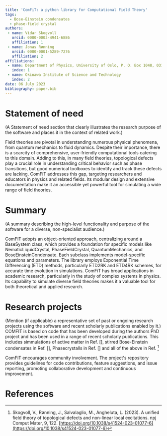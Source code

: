 ```yaml
---
title: 'ComFiT: a python library for Computational Field Theory'
tags:
  - Bose-Einstein condensates
  - phase-field crystal
authors:
 - name: Vidar Skogvoll
   orcid: 0000-0003-4941-6886
   affiliation: 1
 - name: Jonas Rønning
   orcid: 0000-0001-5289-7276
   affiliation: 2
affiliations:
 - name: Department of Physics, University of Oslo, P. O. Box 1048, 0316 Oslo, Norway.
   index: 1
 - name: Okinawa Institute of Science and Technology
   index: 2 
date: 06 July 2023
bibliography: paper.bib
---
```


# Statement of need
(A Statement of need section that clearly illustrates the research purpose of the software and places it in the context of related work.)

Field theories are pivotal in understanding numerous physical phenomena, from quantum mechanics to fluid dynamics. 
Despite their importance, there is a scarcity of comprehensive, user-friendly computational tools catering to this domain. 
Adding to this, in many field theories, topological defects play a crucial role in understanding critical behavior such as phase transitions, but good numerical toolboxes to identify and track these defects are lacking. 
ComFiT addresses this gap, targeting researchers and educators in physics and related fields. 
Its modular design and extensive documentation make it an accessible yet powerful tool for simulating a wide range of field theories.

# Summary
(A summary describing the high-level functionality and purpose of the software for a diverse, non-specialist audience.)


ComFiT adopts an object-oriented approach, centralizing around a BaseSystem class, which provides a foundation for specific models like NematicLiquidCrystal, PhaseFieldCrystal, QuantumMechanics, and BoseEinsteinCondensate. 
Each subclass implements model-specific equations and parameters. 
The library employs Exponential Time Differencing (ETD) methods, particularly ETD2RK and ETD4RK schemes, for accurate time evolution in simulations.
ComFiT has broad applications in academic research, particularly in the study of complex systems in physics. Its capability to simulate diverse field theories makes it a valuable tool for both theoretical and applied research.


# Research projects 
(Mention (if applicable) a representative set of past or ongoing research projects using the software and recent scholarly publications enabled by it.)
COMFIT is based on code that has been developed during the authors PhD project and has been used in a range of recent scholarly publications. 
This includes simmulations of active matter in Ref. [],
stirred Bose-Einstein condensates in Ref. [],
Phasecrystalls in Ref. []
and all of the above in Ref. [^skogvoll2023Topological]

ComFiT encourages community involvement. 
The project's repository provides guidelines for code contributions, feature suggestions, and issue reporting, promoting collaborative development and continuous improvement.

# References
[^Ronning2023Polar]: Rønning, J., Renaud, J., Doostmohammadi, A. & Angheluta, L. (2023). Spontaneous flows and dynamics of full-integer topological defects in polar active matter. Soft Matter, 19, 7513-7527. [https://doi.org/10.1039/D3SM00316G](https://doi.org/10.1039/D3SM00316G)
[^skogvoll2023Topological]: Skogvoll, V., Rønning, J., Salvalaglio, M., Angheluta, L. (2023). A unified field theory of topological defects and non-linear local excitations. npj Comput Mater, 9, 122. [https://doi.org/10.1038/s41524-023-01077-6](https://doi.org/10.1038/s41524-023-01077-6)
